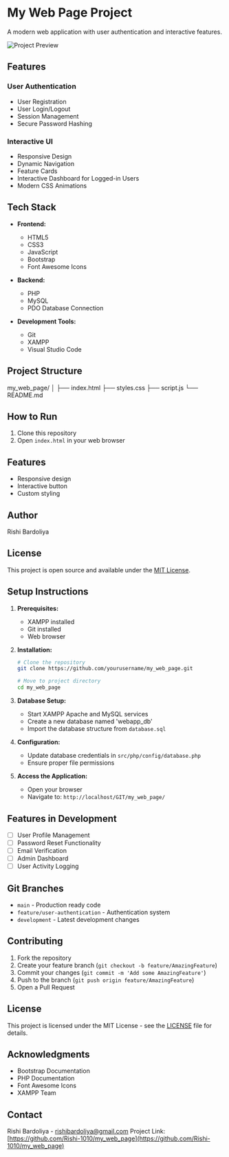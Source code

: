 # My Web Page Project

A modern web application with user authentication and interactive features.

![Project Preview](preview.png)

## Features

### User Authentication
- User Registration
- User Login/Logout
- Session Management
- Secure Password Hashing

### Interactive UI
- Responsive Design
- Dynamic Navigation
- Feature Cards
- Interactive Dashboard for Logged-in Users
- Modern CSS Animations

## Tech Stack

- **Frontend:**
  - HTML5
  - CSS3
  - JavaScript
  - Bootstrap
  - Font Awesome Icons

- **Backend:**
  - PHP
  - MySQL
  - PDO Database Connection

- **Development Tools:**
  - Git
  - XAMPP
  - Visual Studio Code

## Project Structure


my_web_page/
│
├── index.html
├── styles.css
├── script.js
└── README.md



## How to Run

1. Clone this repository
2. Open `index.html` in your web browser

## Features

- Responsive design
- Interactive button
- Custom styling

## Author

Rishi Bardoliya

## License

This project is open source and available under the [MIT License](LICENSE).

## Setup Instructions

1. **Prerequisites:**
   - XAMPP installed
   - Git installed
   - Web browser

2. **Installation:**
   ```bash
   # Clone the repository
   git clone https://github.com/yourusername/my_web_page.git

   # Move to project directory
   cd my_web_page
   ```

3. **Database Setup:**
   - Start XAMPP Apache and MySQL services
   - Create a new database named 'webapp_db'
   - Import the database structure from `database.sql`

4. **Configuration:**
   - Update database credentials in `src/php/config/database.php`
   - Ensure proper file permissions

5. **Access the Application:**
   - Open your browser
   - Navigate to: `http://localhost/GIT/my_web_page/`

## Features in Development

- [ ] User Profile Management
- [ ] Password Reset Functionality
- [ ] Email Verification
- [ ] Admin Dashboard
- [ ] User Activity Logging

## Git Branches

- `main` - Production ready code
- `feature/user-authentication` - Authentication system
- `development` - Latest development changes

## Contributing

1. Fork the repository
2. Create your feature branch (`git checkout -b feature/AmazingFeature`)
3. Commit your changes (`git commit -m 'Add some AmazingFeature'`)
4. Push to the branch (`git push origin feature/AmazingFeature`)
5. Open a Pull Request

## License

This project is licensed under the MIT License - see the [LICENSE](LICENSE) file for details.

## Acknowledgments

- Bootstrap Documentation
- PHP Documentation
- Font Awesome Icons
- XAMPP Team

## Contact

Rishi Bardoliya - rishibardoliya@gmail.com
Project Link: [https://github.com/Rishi-1010/my_web_page](https://github.com/Rishi-1010/my_web_page)